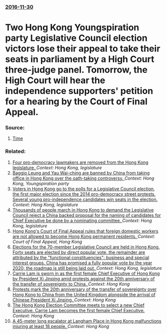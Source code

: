 ### [2016-11-30](/news/2016/11/30/index.md)

# Two Hong Kong Youngspiration party Legislative Council election victors  lose their appeal to take their seats in parliament by a High Court three-judge panel. Tomorrow, the High Court will hear the independence supporters' petition for a hearing by the Court of Final Appeal. 




### Source:

1. [Time](http://time.com/4581859/hong-kong-independence-lawmakers-legislators-appeal/)

### Related:

1. [Four pro-democracy lawmakers are removed from the Hong Kong legislature. ](/news/2017/07/14/four-pro-democracy-lawmakers-are-removed-from-the-hong-kong-legislature.md) _Context: Hong Kong, legislature_
2. [Baggio Leung and Yau Wai-ching are banned by China from taking office in Hong Kong over the oath-taking controversy. ](/news/2016/11/7/baggio-leung-and-yau-wai-ching-are-banned-by-china-from-taking-office-in-hong-kong-over-the-oath-taking-controversy.md) _Context: Hong Kong, Youngspiration party_
3. [Voters in Hong Kong go to the polls for a Legislative Council election, the first major election since the 2014 pro-democracy street protests. Several young pro-independence candidates win seats in the election. ](/news/2016/09/4/voters-in-hong-kong-go-to-the-polls-for-a-legislative-council-election-the-first-major-election-since-the-2014-pro-democracy-street-protest.md) _Context: Hong Kong, legislature_
4. [Thousands of people march in Hong Kong to demand the Legislative Council reject a China backed proposal for the naming of candidates for Chief Executive be done by a nominating committee. ](/news/2015/06/14/thousands-of-people-march-in-hong-kong-to-demand-the-legislative-council-reject-a-china-backed-proposal-for-the-naming-of-candidates-for-chi.md) _Context: Hong Kong, legislature_
5. [Hong Kong's Court of Final Appeal rules that foreign domestic workers are not allowed to become Hong Kong permanent residents. ](/news/2013/03/25/hong-kong-s-court-of-final-appeal-rules-that-foreign-domestic-workers-are-not-allowed-to-become-hong-kong-permanent-residents.md) _Context: Court of Final Appeal, Hong Kong_
6. [Elections for the 70-member Legislative Council are held in Hong Kong. Forty seats are elected by direct popular vote, the remainder are attributed by the "functional constituencies": business and special interest groups. China has promised a fully popular vote by the year 2020; the roadmap is still being laid out. ](/news/2012/09/9/elections-for-the-70-member-legislative-council-are-held-in-hong-kong-forty-seats-are-elected-by-direct-popular-vote-the-remainder-are-att.md) _Context: Hong Kong, legislature_
7. [Carrie Lam is sworn in as the first female Chief Executive of Hong Kong by President Xi Jinping amid protests against the 20th anniversary of the transfer of sovereignty to China. ](/news/2017/07/1/carrie-lam-is-sworn-in-as-the-first-female-chief-executive-of-hong-kong-by-president-xi-jinping-amid-protests-against-the-20th-anniversary-o.md) _Context: Hong Kong_
8. [Protests mark the 20th anniversary of the transfer of sovereignty over Hong Kong to China from the United Kingdom alongside the arrival of Chinese President Xi Jinping. ](/news/2017/06/29/protests-mark-the-20th-anniversary-of-the-transfer-of-sovereignty-over-hong-kong-to-china-from-the-united-kingdom-alongside-the-arrival-of-c.md) _Context: Hong Kong_
9. [The Hong Kong Election Committee meets to select a new Chief Executive. Carrie Lam becomes the first female Chief Executive. ](/news/2017/03/26/the-hong-kong-election-committee-meets-to-select-a-new-chief-executive-carrie-lam-becomes-the-first-female-chief-executive.md) _Context: Hong Kong_
10. [A 45-meter long escalator at Langham Place in Hong Kong malfunctions injuring at least 18 people. ](/news/2017/03/25/a-45-meter-long-escalator-at-langham-place-in-hong-kong-malfunctions-injuring-at-least-18-people.md) _Context: Hong Kong_

